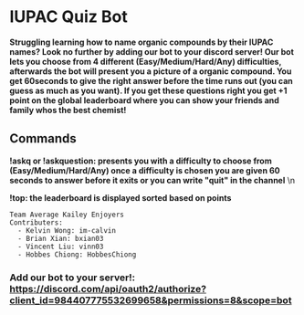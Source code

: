 # IUPAC Quiz Bot

**Struggling learning how to name organic compounds by their IUPAC names? Look no further by adding our bot to your discord server! Our bot lets you choose from 
4 different (Easy/Medium/Hard/Any) difficulties, afterwards the bot will present you a picture of a organic compound. You get 60seconds to give the right answer before
the time runs out (you can guess as much as you want). If you get these questions right you get +1 point on the global leaderboard where you can show your friends and family 
whos the best chemist!**

## Commands
**!askq or !askquestion: presents you with a difficulty to choose from (Easy/Medium/Hard/Any) once a difficulty is chosen you are given 60 seconds to answer before it 
exits or you can write "quit" in the channel** \n

**!top: the leaderboard is displayed sorted based on points**



``` 
Team Average Kailey Enjoyers
Contributers:
  - Kelvin Wong: im-calvin
  - Brian Xian: bxian03
  - Vincent Liu: vinn03
  - Hobbes Chiong: HobbesChiong
```

### Add our bot to your server!: https://discord.com/api/oauth2/authorize?client_id=984407775532699658&permissions=8&scope=bot
